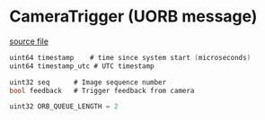 # CameraTrigger (UORB message)



[source file](https://github.com/PX4/PX4-Autopilot/blob/release/1.14/msg/CameraTrigger.msg)

```c
uint64 timestamp	# time since system start (microseconds)
uint64 timestamp_utc # UTC timestamp

uint32 seq		# Image sequence number
bool feedback	# Trigger feedback from camera

uint32 ORB_QUEUE_LENGTH = 2

```
